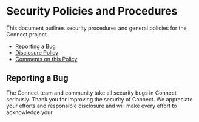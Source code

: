 # Security Policies and Procedures

This document outlines security procedures and general policies for the Connect
project.

  * [Reporting a Bug](#reporting-a-bug)
  * [Disclosure Policy](#disclosure-policy)
  * [Comments on this Policy](#comments-on-this-policy)

## Reporting a Bug

The Connect team and community take all security bugs in Connect seriously.
Thank you for improving the security of Connect. We appreciate your efforts and
responsible disclosure and will make every effort to acknowledge your